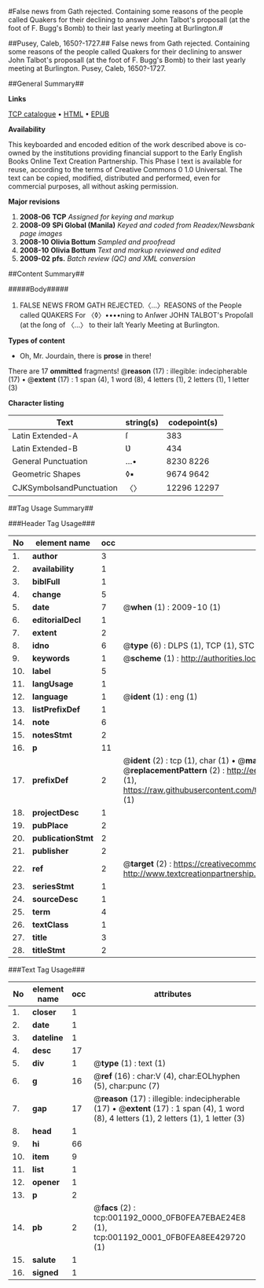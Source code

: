 #False news from Gath rejected. Containing some reasons of the people called Quakers for their declining to answer John Talbot's proposall (at the foot of F. Bugg's Bomb) to their last yearly meeting at Burlington.#

##Pusey, Caleb, 1650?-1727.##
False news from Gath rejected. Containing some reasons of the people called Quakers for their declining to answer John Talbot's proposall (at the foot of F. Bugg's Bomb) to their last yearly meeting at Burlington.
Pusey, Caleb, 1650?-1727.

##General Summary##

**Links**

[TCP catalogue](http://www.ota.ox.ac.uk/tcp/)  • 
[HTML](http://tei.it.ox.ac.uk/tcp/Texts-HTML/free/N00/N00998.html)  • 
[EPUB](http://tei.it.ox.ac.uk/tcp/Texts-EPUB/free/N00/N00998.epub)

**Availability**

This keyboarded and encoded edition of the
	       work described above is co-owned by the institutions
	       providing financial support to the Early English Books
	       Online Text Creation Partnership. This Phase I text is
	       available for reuse, according to the terms of Creative
	       Commons 0 1.0 Universal. The text can be copied,
	       modified, distributed and performed, even for
	       commercial purposes, all without asking permission.

**Major revisions**

1. __2008-06__ __TCP__ *Assigned for keying and markup*
1. __2008-09__ __SPi Global (Manila)__ *Keyed and coded from Readex/Newsbank page images*
1. __2008-10__ __Olivia Bottum__ *Sampled and proofread*
1. __2008-10__ __Olivia Bottum__ *Text and markup reviewed and edited*
1. __2009-02__ __pfs.__ *Batch review (QC) and XML conversion*

##Content Summary##

#####Body#####

1. FALSE NEWS FROM GATH REJECTED.〈…〉REASONS of the People called QƲAKERS For 〈◊〉••••ning to Anſwer JOHN TALBOT's Propoſall (at the ſong of 〈…〉 to their laſt Yearly Meeting at Burlington.

**Types of content**

  * Oh, Mr. Jourdain, there is **prose** in there!

There are 17 **ommitted** fragments! 
 @__reason__ (17) : illegible: indecipherable (17)  •  @__extent__ (17) : 1 span (4), 1 word (8), 4 letters (1), 2 letters (1), 1 letter (3)

**Character listing**


|Text|string(s)|codepoint(s)|
|---|---|---|
|Latin Extended-A|ſ|383|
|Latin Extended-B|Ʋ|434|
|General Punctuation|…•|8230 8226|
|Geometric Shapes|◊▪|9674 9642|
|CJKSymbolsandPunctuation|〈〉|12296 12297|

##Tag Usage Summary##

###Header Tag Usage###

|No|element name|occ|attributes|
|---|---|---|---|
|1.|__author__|3||
|2.|__availability__|1||
|3.|__biblFull__|1||
|4.|__change__|5||
|5.|__date__|7| @__when__ (1) : 2009-10 (1)|
|6.|__editorialDecl__|1||
|7.|__extent__|2||
|8.|__idno__|6| @__type__ (6) : DLPS (1), TCP (1), STC (1), NOTIS (1), IMAGE-SET (1), EVANS-CITATION (1)|
|9.|__keywords__|1| @__scheme__ (1) : http://authorities.loc.gov/ (1)|
|10.|__label__|5||
|11.|__langUsage__|1||
|12.|__language__|1| @__ident__ (1) : eng (1)|
|13.|__listPrefixDef__|1||
|14.|__note__|6||
|15.|__notesStmt__|2||
|16.|__p__|11||
|17.|__prefixDef__|2| @__ident__ (2) : tcp (1), char (1)  •  @__matchPattern__ (2) : ([0-9\-]+):([0-9IVX]+) (1), (.+) (1)  •  @__replacementPattern__ (2) : http://eebo.chadwyck.com/downloadtiff?vid=$1&page=$2 (1), https://raw.githubusercontent.com/textcreationpartnership/Texts/master/tcpchars.xml#$1 (1)|
|18.|__projectDesc__|1||
|19.|__pubPlace__|2||
|20.|__publicationStmt__|2||
|21.|__publisher__|2||
|22.|__ref__|2| @__target__ (2) : https://creativecommons.org/publicdomain/zero/1.0/ (1), http://www.textcreationpartnership.org/docs/. (1)|
|23.|__seriesStmt__|1||
|24.|__sourceDesc__|1||
|25.|__term__|4||
|26.|__textClass__|1||
|27.|__title__|3||
|28.|__titleStmt__|2||


###Text Tag Usage###

|No|element name|occ|attributes|
|---|---|---|---|
|1.|__closer__|1||
|2.|__date__|1||
|3.|__dateline__|1||
|4.|__desc__|17||
|5.|__div__|1| @__type__ (1) : text (1)|
|6.|__g__|16| @__ref__ (16) : char:V (4), char:EOLhyphen (5), char:punc (7)|
|7.|__gap__|17| @__reason__ (17) : illegible: indecipherable (17)  •  @__extent__ (17) : 1 span (4), 1 word (8), 4 letters (1), 2 letters (1), 1 letter (3)|
|8.|__head__|1||
|9.|__hi__|66||
|10.|__item__|9||
|11.|__list__|1||
|12.|__opener__|1||
|13.|__p__|2||
|14.|__pb__|2| @__facs__ (2) : tcp:001192_0000_0FB0FEA7EBAE24E8 (1), tcp:001192_0001_0FB0FEA8EE429720 (1)|
|15.|__salute__|1||
|16.|__signed__|1||
